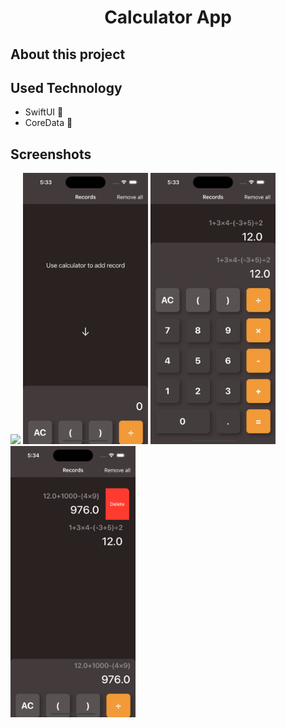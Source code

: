 <p align="center">
    <h1 align="center">Calculator App</h1>
</p>

## About this project


## Used Technology
- SwiftUI 📱
- CoreData 💾

## Screenshots
<p>
    <img src="images/screenshot_4.gif" width="200"/>
    <img src="images/screenshot_1.png" width="200"/>
    <img src="images/screenshot_2.png" width="200"/>
    <img src="images/screenshot_3.png" width="200"/>
</p>